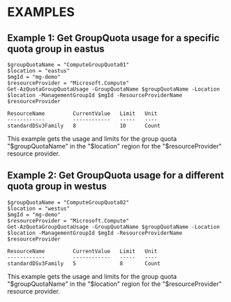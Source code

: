 # EXAMPLES

## Example 1: Get GroupQuota usage for a specific quota group in eastus
```
$groupQuotaName = "ComputeGroupQuota01"
$location = "eastus"
$mgId = "mg-demo"
$resourceProvider = "Microsoft.Compute"
Get-AzQuotaGroupQuotaUsage -GroupQuotaName $groupQuotaName -Location $location -ManagementGroupId $mgId -ResourceProviderName $resourceProvider
```

```output
ResourceName         CurrentValue   Limit   Unit
------------         ------------   -----   ----
standardDSv3Family   8              10      Count
```

This example gets the usage and limits for the group quota "$groupQuotaName" in the "$location" region for the "$resourceProvider" resource provider.

## Example 2: Get GroupQuota usage for a different quota group in westus
```
$groupQuotaName = "ComputeGroupQuota02"
$location = "westus"
$mgId = "mg-demo"
$resourceProvider = "Microsoft.Compute"
Get-AzQuotaGroupQuotaUsage -GroupQuotaName $groupQuotaName -Location $location -ManagementGroupId $mgId -ResourceProviderName $resourceProvider
```

```output
ResourceName         CurrentValue   Limit   Unit
------------         ------------   -----   ----
standardDSv3Family   5              8       Count
```

This example gets the usage and limits for the group quota "$groupQuotaName" in the "$location" region for the "$resourceProvider" resource provider.

